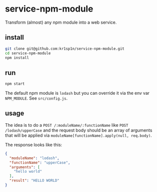 # service-npm-module

Transform (almost) any npm module into a web service.


## install

```bash
git clone git@github.com:kr1sp1n/service-npm-module.git
cd service-npm-module
npm install
```

## run

```bash
npm start
```

The default npm module is `lodash` but you can override it via
the env var `NPM_MODULE`. See `src/config.js`.


## usage

The idea is to do a `POST /:moduleName/:functionName` like `POST /lodash/upperCase` and
the request body should be an array of arguments that will be
applied via `moduleName[functionName].apply(null, req.body)`.

The response looks like this:

```json
{
  "moduleName": "lodash",
  "functionName": "upperCase",
  "arguments": [
    "hello world"
  ],
  "result": "HELLO WORLD"
}
```

